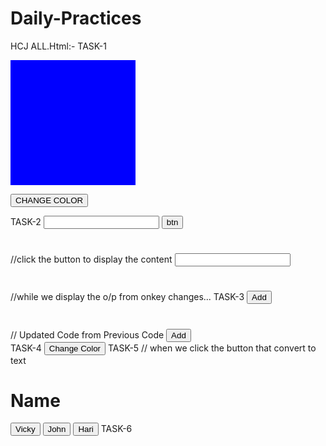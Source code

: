 # Daily-Practices
HCJ ALL.Html:- 
TASK-1
<style>
    .box{
        background-color: blue;
        width: 200px;
        height: 200px;
        transition: 2s;
    }
#widthmax{
 width: 700px;
}
</style>
<div class="box">

</div>

<button onclick="change()" style="text-align: center;">CHANGE COLOR</button>
<script>
    var box=document.querySelector(".box")
    function change()
    {
        
        box.setAttribute("id","widthmax")
    }
</script>
TASK-2
<input id="inputbox">
<button onclick="change()">btn</button>
<h1 id="result"></h1>
<script>
    var inputbox=document.getElementById("inputbox")
    var result=document.getElementById("result")
    function change()
    {
        result.textContent=inputbox.value
    }
</script> //click the button to display the content

<input id="inputbox" onkeyup="update()">
<h1 id="result"></h1>
<script>
    var inputbox=document.getElementById("inputbox")
    var result=document.getElementById("result")
    function update()
    {
        result.textContent=inputbox.value
    }
</script> //while we display the o/p from onkey changes...
TASK-3
<button onclick="update()">Add</button>
<h1 id="result"></h1>
<script>
    // select h1
    var h1=document.getElementById("result")
    function update()
    {
        //append is used for create a duplicate of Hello or anything
        h1.append("Hello")
    }
</script>
// Updated Code from Previous Code
<button onclick="update()">Add</button>
<div id="result"></div>
<script>
    // select h1
    var div=document.getElementById("result")
    function update()
    {
        // creste element is used for create a duplicate tag For ex(<h1></h1>)
        var listitem=document.createElement("h1")
        listitem.textContent="Hello" //(Hello(One by One))
        //append is used for create a duplicate of Element Hello or anything For Ex(Hello,Hello,HEllo)
        div.append(listitem)
    }
</script>
TASK-4
<button id="btn" onclick="changecolor()">Change Color</button>
<script>
    // change the button color
    var color=document.getElementById(".btn")
    function changecolor()
    {
      btn.style.backgroundColor="Red" 
    }
</script>
TASK-5
// when we click the button that convert to text
<h1 id="result">Name</h1>  
<button onclick="update(event)">Vicky</button>
<button onclick="update(event)">John</button>
<button onclick="update(event)">Hari</button>
<script>
var result=document.getElementById("result")
function update(event) // Event is new element from this code
{
result.textContent=(event.target.textContent)
}
</script>
TASK-6
